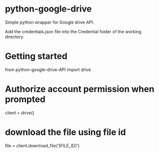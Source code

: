 # python-google-drive
Simple python wrapper for Google drive API.

Add the credentials.json file into the Credential folder of the working directory.

# Getting started

from python-google-drive-API import drive

# Authorize account permission when prompted

client = drive()

# download the file using file id

file = client.download_file('[FILE_ID]')

